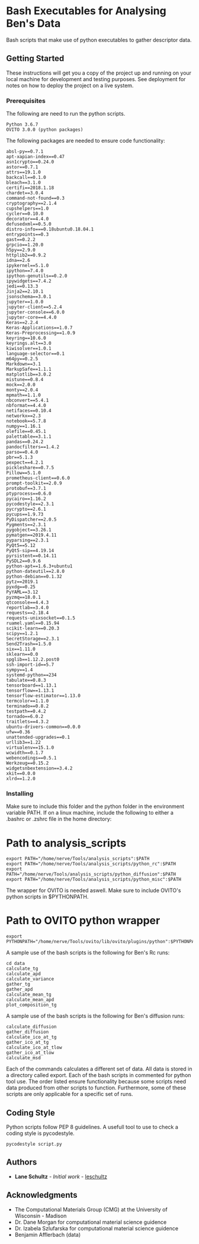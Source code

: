 # Bash Executables for Analysing Ben's Data

Bash scripts that make use of python executables to gather descriptor data.

## Getting Started

These instructions will get you a copy of the project up and running on your local machine for development and testing purposes. See deployment for notes on how to deploy the project on a live system.

### Prerequisites

The following are need to run the python scripts.

```
Python 3.6.7
OVITO 3.0.0 (python packages)
```

The following packages are needed to ensure code functionality:

```
absl-py==0.7.1
apt-xapian-index==0.47
asn1crypto==0.24.0
astor==0.7.1
attrs==19.1.0
backcall==0.1.0
bleach==3.1.0
certifi==2018.1.18
chardet==3.0.4
command-not-found==0.3
cryptography==2.1.4
cupshelpers==1.0
cycler==0.10.0
decorator==4.4.0
defusedxml==0.5.0
distro-info===0.18ubuntu0.18.04.1
entrypoints==0.3
gast==0.2.2
grpcio==1.20.0
h5py==2.9.0
httplib2==0.9.2
idna==2.6
ipykernel==5.1.0
ipython==7.4.0
ipython-genutils==0.2.0
ipywidgets==7.4.2
jedi==0.13.3
Jinja2==2.10.1
jsonschema==3.0.1
jupyter==1.0.0
jupyter-client==5.2.4
jupyter-console==6.0.0
jupyter-core==4.4.0
Keras==2.2.4
Keras-Applications==1.0.7
Keras-Preprocessing==1.0.9
keyring==10.6.0
keyrings.alt==3.0
kiwisolver==1.0.1
language-selector==0.1
m64py==0.2.5
Markdown==3.1
MarkupSafe==1.1.1
matplotlib==3.0.2
mistune==0.8.4
mock==2.0.0
monty==2.0.4
mpmath==1.1.0
nbconvert==5.4.1
nbformat==4.4.0
netifaces==0.10.4
networkx==2.3
notebook==5.7.8
numpy==1.16.1
olefile==0.45.1
palettable==3.1.1
pandas==0.24.2
pandocfilters==1.4.2
parso==0.4.0
pbr==5.1.3
pexpect==4.2.1
pickleshare==0.7.5
Pillow==5.1.0
prometheus-client==0.6.0
prompt-toolkit==2.0.9
protobuf==3.7.1
ptyprocess==0.6.0
pycairo==1.16.2
pycodestyle==2.3.1
pycrypto==2.6.1
pycups==1.9.73
PyDispatcher==2.0.5
Pygments==2.3.1
pygobject==3.26.1
pymatgen==2019.4.11
pyparsing==2.3.1
PyQt5==5.12
PyQt5-sip==4.19.14
pyrsistent==0.14.11
PySDL2==0.9.6
python-apt==1.6.3+ubuntu1
python-dateutil==2.8.0
python-debian==0.1.32
pytz==2019.1
pyxdg==0.25
PyYAML==3.12
pyzmq==18.0.1
qtconsole==4.4.3
reportlab==3.4.0
requests==2.18.4
requests-unixsocket==0.1.5
ruamel.yaml==0.15.94
scikit-learn==0.20.3
scipy==1.2.1
SecretStorage==2.3.1
Send2Trash==1.5.0
six==1.11.0
sklearn==0.0
spglib==1.12.2.post0
ssh-import-id==5.7
sympy==1.4
systemd-python==234
tabulate==0.8.3
tensorboard==1.13.1
tensorflow==1.13.1
tensorflow-estimator==1.13.0
termcolor==1.1.0
terminado==0.8.2
testpath==0.4.2
tornado==6.0.2
traitlets==4.3.2
ubuntu-drivers-common==0.0.0
ufw==0.36
unattended-upgrades==0.1
urllib3==1.22
virtualenv==15.1.0
wcwidth==0.1.7
webencodings==0.5.1
Werkzeug==0.15.2
widgetsnbextension==3.4.2
xkit==0.0.0
xlrd==1.2.0
```

### Installing

Make sure to include this folder and the python folder in the environment variable PATH.
If on a linux machine, include the following to either a .bashrc or .zshrc file in the home directory:

# Path to analysis_scripts

```
export PATH="/home/nerve/Tools/analysis_scripts":$PATH
export PATH="/home/nerve/Tools/analysis_scripts/python_rc":$PATH
export PATH="/home/nerve/Tools/analysis_scripts/python_diffusion":$PATH
export PATH="/home/nerve/Tools/analysis_scripts/python_misc":$PATH
```

The wrapper for OVITO is needed aswell. Make sure to include OVITO's python scripts in $PYTHONPATH.

# Path to OVITO python wrapper

```
export PYTHONPATH="/home/nerve/Tools/ovito/lib/ovito/plugins/python":$PYTHONPATH
```

A sample use of the bash scripts is the following for Ben's Rc runs:

```
cd data
calculate_tg
calculate_apd
calculate_variance
gather_tg
gather_apd
calculate_mean_tg
calculate_mean_apd
plot_composition_tg
```

A sample use of the bash scripts is the following for Ben's diffusion runs:

```
calculate_diffusion
gather_diffusion
calculate_ico_at_tg
gather_ico_at_tg
calculate_ico_at_tlow
gather_ico_at_tlow
calculate_msd
```

Each of the commands calculates a different set of data. All data is stored in a directory called export. Each of the bash scripts in commented for python tool use. The order listed ensure functionality because some scripts need data produced from other scripts to function. Furthermore, some of these scripts are only applicable for a specific set of runs.

## Coding Style

Python scripts follow PEP 8 guidelines. A usefull tool to use to check a coding style is pycodestyle.

```
pycodestyle script.py
```

## Authors

* **Lane Schultz** - *Initial work* - [leschultz](https://github.com/leschultz)

## Acknowledgments

* The Computational Materials Group (CMG) at the University of Wisconsin - Madison
* Dr. Dane Morgan for computational material science guidence
* Dr. Izabela Szlufarska for computational material science guidence
* Benjamin Afflerbach (data)
